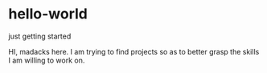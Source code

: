 # hello-world
just getting started

HI, madacks here. I am trying to find projects so as to better grasp the skills I am willing to work on.
